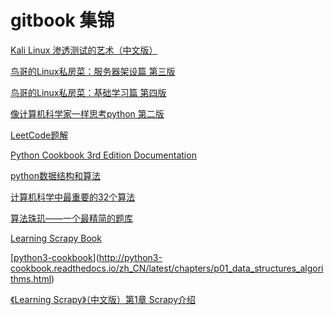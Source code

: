 # gitbook 集锦

[Kali Linux 渗透测试的艺术（中文版） ](https://www.gitbook.com/book/jobrest/kali-linux-cn/details)



[鸟哥的Linux私房菜：服务器架设篇 第三版](https://wizardforcel.gitbooks.io/vbird-linux-server-3e/content/)



[鸟哥的Linux私房菜：基础学习篇 第四版](https://wizardforcel.gitbooks.io/vbird-linux-basic-4e/content/)



[像计算机科学家一样思考python 第二版](https://www.gitbook.com/book/wizardforcel/think-python-2e/details)



[LeetCode题解](https://siddontang.gitbooks.io/leetcode-solution/content/)



[Python Cookbook 3rd Edition Documentation](https://www.ctolib.com/docs/sfile/python3-cookbook/index.html)



[python数据结构和算法](https://www.gitbook.com/book/xidianwlc/python-data-structrue-and-algrothms/details)



[计算机科学中最重要的32个算法](http://www.infoq.com/cn/news/2012/08/32-most-important-algorithms)



[算法珠玑——一个最精简的题库](https://www.gitbook.com/book/soulmachine/algorithm-essentials/details)



[Learning Scrapy Book](https://github.com/scalingexcellence/scrapybook)



[[python3-cookbook](http://python3-cookbook.readthedocs.io/zh_CN/latest/index.html)](http://python3-cookbook.readthedocs.io/zh_CN/latest/chapters/p01_data_structures_algorithms.html)



[《Learning Scrapy》（中文版）第1章 Scrapy介绍](https://www.jianshu.com/p/b807653e97bb)





[]()

